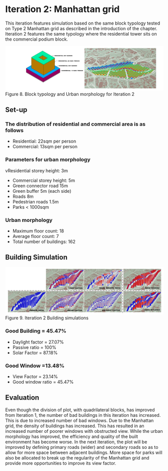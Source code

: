 # Iteration 2: Manhattan grid

This iteration features simulation based on the same block typology tested on Type 2 Manhattan grid as described in the introduction of the chapter. Iteration 2 features the same typology where the residential tower sits on the commercial podium block.

![Figure 8. Block typology and Urban morphology for Iteration 2](./imgs/iteration_2.png)
Figure 8. Block typology and Urban morphology for Iteration 2

## Set-up 
### The distribution of residential and commercial area is as follows
* Residential: 22sqm per person
* Commercial: 13sqm per person 
### Parameters for urban morphology
vResidential storey height: 3m
* Commercial storey height: 5m
* Green connector road 15m 
* Green buffer 5m (each side)
* Roads 8m
* Pedestrian roads 1.5m
* Parks < 1000sqm
### Urban morphology
* Maximum floor count: 18
* Average floor count: 7
* Total number of buildings: 162

## Building Simulation 

![Figure 9. Iteration 2 Building simulations](./imgs/eval_2.png)
Figure 9. Iteration 2 Building simulations

### Good Building = 45.47%
* Daylight factor = 27.07%
* Passive ratio = 100%
* Solar Factor = 87.18% 

### Good Window =13.48%
* View Factor = 23.14%
* Good window ratio = 45.47%

## Evaluation
Even though the division of plot, with quadrilateral blocks, has improved from Iteration 1, the number of bad buildings in this iteration has increased. This is due to increased number of bad windows. Due to the Manhattan grid, the density of buildings has increased. This has resulted in an increased number of poorer windows with obstructed view. While the urban morphology has improved, the efficiency and quality of the built environment has become worse.
In the next iteration, the plot will be improved by defining primary roads (wider) and secondary roads so as to allow for more space between adjacent buildings. More space for parks will also be allocated to break up the regularity of the Manhattan grid and provide more opportunities to improve its view factor.

